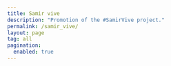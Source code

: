 ```yaml
---
title: Samir vive
description: "Promotion of the #SamirVive project."
permalink: /samir_vive/
layout: page
tag: all
pagination:
  enabled: true
---
```

